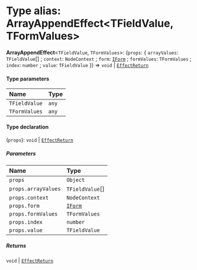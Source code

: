 # Type alias: ArrayAppendEffect\<TFieldValue, TFormValues>

**ArrayAppendEffect**<`TFieldValue`, `TFormValues`>: (`props`: { `arrayValues`: `TFieldValue`\[] ; `context`: `NodeContext` ; `form`: [`IForm`](/en/auto-docs/fixed-layout-editor/interfaces/IForm.md) ; `formValues`: `TFormValues` ; `index`: `number` ; `value`: `TFieldValue`  }) => `void` | [`EffectReturn`](/en/auto-docs/fixed-layout-editor/types/EffectReturn.md)

#### Type parameters

| Name | Type |
| :------ | :------ |
| `TFieldValue` | `any` |
| `TFormValues` | `any` |

#### Type declaration

(`props`): `void` | [`EffectReturn`](/en/auto-docs/fixed-layout-editor/types/EffectReturn.md)

##### Parameters

| Name | Type |
| :------ | :------ |
| `props` | `Object` |
| `props.arrayValues` | `TFieldValue`\[] |
| `props.context` | `NodeContext` |
| `props.form` | [`IForm`](/en/auto-docs/fixed-layout-editor/interfaces/IForm.md) |
| `props.formValues` | `TFormValues` |
| `props.index` | `number` |
| `props.value` | `TFieldValue` |

##### Returns

`void` | [`EffectReturn`](/en/auto-docs/fixed-layout-editor/types/EffectReturn.md)
